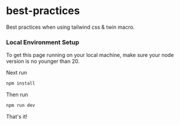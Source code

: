 # best-practices
Best practices when using tailwind css &amp; twin macro.

### Local Environment Setup

To get this page running on your local machine, make sure your node version is no younger than 20.

Next run

```bash
npm install
```

Then run 

```bash
npm run dev
```

That's it!